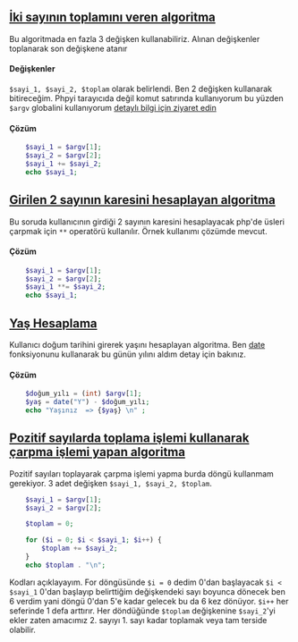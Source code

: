 ## [İki sayının toplamını veren algoritma](/php/README.md#soru-1)
Bu algoritmada en fazla 3 değişken kullanabiliriz. Alınan değişkenler toplanarak son değişkene atanır
#### Değişkenler 
```$sayi_1, $sayi_2, $toplam``` olarak belirlendi. Ben 2 değişken kullanarak bitireceğim. Phpyi tarayıcıda değil komut satırında kullanıyorum bu yüzden ```$argv``` globalini kullanıyorum [detaylı bilgi için ziyaret edin](https://www.php.net/manual/en/reserved.variables.argv)
#### Çözüm 
```php 
    $sayi_1 = $argv[1];
    $sayi_2 = $argv[2];
    $sayi_1 += $sayi_2;
    echo $sayi_1;
```
## [Girilen 2 sayının karesini hesaplayan algoritma](/php/README.md#soru-2)
Bu soruda kullanıcının girdiği 2 sayının karesini hesaplayacak php'de üsleri çarpmak için ```**``` operatörü kullanılır. Örnek kullanımı çözümde mevcut. 
#### Çözüm 
```php
    $sayi_1 = $argv[1];
    $sayi_2 = $argv[2];
    $sayi_1 **= $sayi_2;
    echo $sayi_1;
```
## [Yaş Hesaplama](/php/README.md#soru-3)
Kullanıcı doğum tarihini girerek yaşını hesaplayan algoritma. Ben [date](https://www.php.net/manual/tr/function.date) fonksiyonunu kullanarak bu günün yılını aldım detay için bakınız.
#### Çözüm 
```php
    $doğum_yılı = (int) $argv[1];
    $yaş = date("Y") - $doğum_yılı;
    echo "Yaşınız  => {$yaş} \n" ;
```
## [Pozitif sayılarda toplama işlemi kullanarak çarpma işlemi yapan algoritma](/php/README.md#soru-4)
Pozitif sayıları toplayarak çarpma işlemi yapma burda döngü kullanmam gerekiyor. 3 adet değişken ```$sayi_1, $sayi_2, $toplam```.
```php
    $sayi_1 = $argv[1];
    $sayi_2 = $argv[2];

    $toplam = 0;

    for ($i = 0; $i < $sayi_1; $i++) {
        $toplam += $sayi_2;
    }
    echo $toplam . "\n";
```
Kodları açıklayayım. For döngüsünde `$i = 0` dedim 0'dan başlayacak `$i < $sayi_1` 0'dan başlayıp belirttiğim değişkendeki sayı boyunca dönecek ben 6 verdim yani döngü 0'dan 5'e kadar gelecek bu da 6 kez dönüyor. `$i++` her seferinde 1 defa arttırır.
Her döndüğünde `$toplam` değişkenine `$sayi_2`'yi ekler zaten amacımız 2. sayıyı 1. sayı kadar toplamak veya tam terside olabilir.